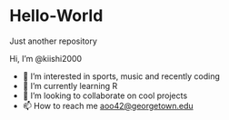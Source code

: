 # Hello-World
Just another repository

 Hi, I’m @kiishi2000
- 👀 I’m interested in sports, music and recently coding
- 🌱 I’m currently learning R
- 💞️ I’m looking to collaborate on cool projects
- 📫 How to reach me aoo42@georgetown.edu
